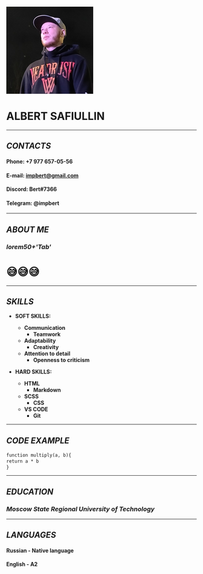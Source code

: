 ![photo](photo.jpg)
# ALBERT SAFIULLIN
---
## *CONTACTS*
#### Phone: +7 977 657-05-56
#### E-mail: impbert@gmail.com
#### Discord: Bert#7366
#### Telegram: @impbert

---
## *ABOUT ME*
### *lorem50+'Tab'*
# &#128517;&#128517;&#128517;
---
## *SKILLS*
* **SOFT SKILLS:**  

	* **Communication**
		* **Teamwork**
	* **Adaptability**
		* **Creativity**
	* **Attention to detail**
		* **Openness to criticism**
* **HARD SKILLS:**  
	* **HTML**
		* **Markdown**
	* **SCSS**
		* **CSS**
	* **VS CODE**
		* **Git**
---
## *CODE EXAMPLE*
    function multiply(a, b){
    return a * b
	}
---
## *EDUCATION*
### _Moscow State Regional University of Technology_
---
## *LANGUAGES*
#### Russian - Native language
#### English - A2